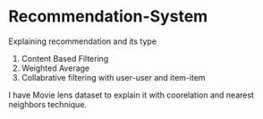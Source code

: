 # Recommendation-System
Explaining recommendation and its type
1. Content Based Filtering
2. Weighted Average
3. Collabrative filtering with user-user and item-item

I have Movie lens dataset to explain it with coorelation and nearest neighbors technique.
